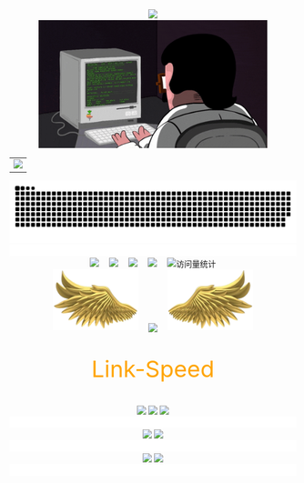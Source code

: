 <div align="center">
  <!-- dynamic typing effect 动态打字效果 -->
  <div>
    <img
      src="https://readme-typing-svg.demolab.com?font=Fira+Code&pause=1000&width=435&lines=console.log(%22Hello%2C%20World%22);Welcome to Huoyou's Github!&center=true&size=27" />
  </div>

  <!-- knock code pictures 敲代码的图片 -->
  <picture>
    <img src="https://github.com/huoyou/huoyou/blob/main/imgs/coding.gif" height="225px" />
  </picture>

  <!-- GitHub Activity Graph GitHub 活动图 -->
  <table align="center">
    <tr>
      <td>
        <picture>
          <source media="(prefers-color-scheme: dark)"
            srcset="https://github-readme-activity-graph.vercel.app/graph?username=huoyou&theme=xcode&hide_border=true" />
          <source media="(prefers-color-scheme: light)"
            srcset="https://github-readme-activity-graph.vercel.app/graph?username=huoyou&theme=xcode&hide_border=true" />
          <img
            src="https://github-readme-activity-graph.vercel.app/graph?username=huoyou&theme=xcode&hide_border=true" />
        </picture>
    </tr>
  </table>

  <!-- Snake Code Contribution Map 贪吃蛇代码贡献图 -->
  <picture>
    <source media="(prefers-color-scheme: dark)" srcset="https://raw.githubusercontent.com/huoyou/huoyou/output/github-contribution-grid-snake-dark.svg">
    <source media="(prefers-color-scheme: light)" srcset="https://raw.githubusercontent.com/huoyou/huoyou/output/github-contribution-grid-snake.svg">
    <img alt="github contribution grid snake animation" src="https://raw.githubusercontent.com/huoyou/huoyou/output/github-contribution-grid-snake.svg">
  </picture>

  <!--LINE-->
  <img src="https://github.com/huoyou/huoyou/blob/main/imgs/line.gif" height="20" width="100%">

  <!-- profile logo 个人资料徽标 -->
  <div>
    <a href="https://www.xmeta.love"><img src="https://img.shields.io/badge/Website-博客-blue" /></a>&emsp;
    <a href=""><img src="https://img.shields.io/badge/Bilibili-B站-ff69b4" /></a>&emsp;
    <a href="https://blog.csdn.net/weixin_43404937"><img src="https://img.shields.io/badge/CSDN-论坛-c32136" /></a>&emsp;
    <a href="https://juejin.cn/user/3403743731397838"><img src="https://img.shields.io/badge/JueJin-掘金-blue" /></a>&emsp;
    <!-- visitor statistics logo 访问量统计徽标 -->
    <img src="https://komarev.com/ghpvc/?username=huoyou&label=Views&color=orange&style=flat" alt="访问量统计" />
  </div>

  <!-- github-readme-streak-stats 连续提交代码天数记录 -->
  <div align="center">
    <img width="150"
      src="https://github.com/huoyou/huoyou/blob/main/imgs/chibang_left.png" />&emsp;
    <img align="center"
      src="https://github-readme-streak-stats.herokuapp.com/?user=huoyou&theme=radical&hide_border=true" />
    &emsp;<img width="150"
      src="https://github.com/huoyou/huoyou/blob/main/imgs/chibang_right.png" />
  </div>


  <!--Link-Speed-->
  <div class="contain">
    <p style="font-size:40px;color:orange;margin-top: 40px;">Link-Speed</p>
    <div align=""> <img src="https://stats.justsong.cn/api/website/?url=https://github.com/&style=flat&logo=github">
      <img src="https://stats.justsong.cn/api/website/?url=https://google.com/&style=flat&logo=google">
      <img src="https://stats.justsong.cn/api/website/?url=https://telegram.org/&style=flat&logo=telegram">
    </div>
  </div>

  <!--LINE-->
  <img src="https://github.com/huoyou/huoyou/blob/main/imgs/line.gif" height="20" width="100%">

  <!-- CSDN-bili 数据-->
  <div align="">
    <img src="https://stats.justsong.cn/api/juejin/?id=3403743731397838&theme=radical#&lang=zh-CN">
    <img src="https://stats.justsong.cn/api/csdn/?id=weixin_43404937&theme=radical#&lang=zh-CN">
  </div>

  <!--LINE-->
  <img src="https://github.com/huoyou/huoyou/blob/main/imgs/line.gif" height="20" width="100%">


  <!-- GitHub 数据统计 -->
  <picture>
    <img align="" height="137px"
      src="https://github-readme-stats-git-masterrstaa-rickstaa.vercel.app/api?username=huoyou&show_icons=true&include_all_commits=true&line_height=21" />
    <img align="" height="137px"
      src="https://github-readme-stats-git-masterrstaa-rickstaa.vercel.app/api/top-langs/?username=huoyou&layout=compact" />
  </picture>

  <!--LINE-->
  <img src="https://github.com/huoyou/huoyou/blob/main/imgs/line.gif" height="20" width="100%">

</div>